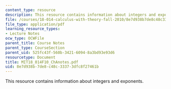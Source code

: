 ```yaml
---
content_type: resource
description: This resource contains information about integers and exponents.
file: /courses/18-014-calculus-with-theory-fall-2010/8e7d938b7de8c48c33373dfc8f27461b_MIT18_014F10_ChAnotes.pdf
file_type: application/pdf
learning_resource_types:
- Lecture Notes
ocw_type: OCWFile
parent_title: Course Notes
parent_type: CourseSection
parent_uid: 525fc43f-560b-3421-6094-8a3bd93e93d6
resourcetype: Document
title: MIT18_014F10_ChAnotes.pdf
uid: 8e7d938b-7de8-c48c-3337-3dfc8f27461b
---
```

This resource contains information about integers and exponents.

